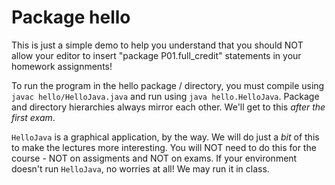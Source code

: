 Package hello
=============

This is just a simple demo to help you understand that you should NOT allow your editor to insert "package P01.full_credit" statements in your homework assignments!

To run the program in the hello package / directory, you must compile using ``javac hello/HelloJava.java`` and run using ``java hello.HelloJava``. Package and directory hierarchies always mirror each other. We'll get to this *after the first exam*.

``HelloJava`` is a graphical application, by the way. We will do just a *bit* of this to make the lectures more interesting. You will NOT need to do this for the course - NOT on assigments and NOT on exams. If your environment doesn't run ``HelloJava``, no worries at all! We may run it in class.
